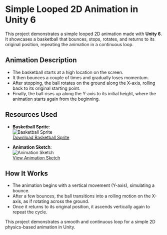 # Simple Looped 2D Animation in Unity 6

This project demonstrates a simple looped 2D animation made with **Unity 6**. It showcases a basketball that bounces, stops, rotates, and returns to its original position, repeating the animation in a continuous loop.

## Animation Description

- The basketball starts at a high location on the screen.
- It then bounces a couple of times and gradually loses momentum.
- After stopping, the ball rotates on the ground along the X-axis, rolling back to its original starting point.
- Finally, the ball rises up along the Y-axis to its initial height, where the animation starts again from the beginning.

## Resources Used

- **Basketball Sprite**:  
  ![Basketball Sprite](https://www.pngitem.com/pimgs/m/106-1063669_basketball-free-desktop-background-2d-free-basketball-sprite.png)  
  [Download Basketball Sprite](https://www.pngitem.com/pimgs/m/106-1063669_basketball-free-desktop-background-2d-free-basketball-sprite.png)

- **Animation Sketch**:  
  ![Animation Sketch](https://i.pinimg.com/originals/7c/79/54/7c7954183dd773654818161353207e5e.jpg)  
  [View Animation Sketch](https://i.pinimg.com/originals/7c/79/54/7c7954183dd773654818161353207e5e.jpg)

## How It Works

- The animation begins with a vertical movement (Y-axis), simulating a bounce.
- After a few bounces, the ball transitions into a rolling motion on the X-axis, as if rotating across the ground.
- Once it returns to its original position, it ascends vertically again to repeat the cycle.
  
This project demonstrates a smooth and continuous loop for a simple 2D physics-based animation in Unity.
